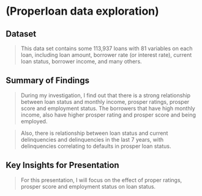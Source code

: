 # (Properloan data exploration)

## Dataset

>This data set contains some 113,937 loans with 81 variables on each loan, including loan amount, borrower rate (or interest rate), current loan status, borrower income, and many others.

## Summary of Findings

> During my investigation, I find out that there is a strong relationship between loan status and monthly income, prosper ratings, prosper score and employment status. The borrowers that have high  monthly income, also have higher prosper rating and prosper score and being employed.

> Also, there is relationship between loan status and current delinquencies and delinquencies in the last 7 years, with delinquencies correlating to defaults in prosper loan status.


## Key Insights for Presentation

> For this presentation, I will focus on the effect of proper ratings, prosper score and employment status on loan status.
